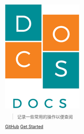 ![logo](docs.png ':no-zoom')

> 记录一些常用的操作以便查阅


[GitHub](https://github.com/wanlay ":target=_blank")
[Get Started](README.md)

<!-- ![color](#00b887) -->
